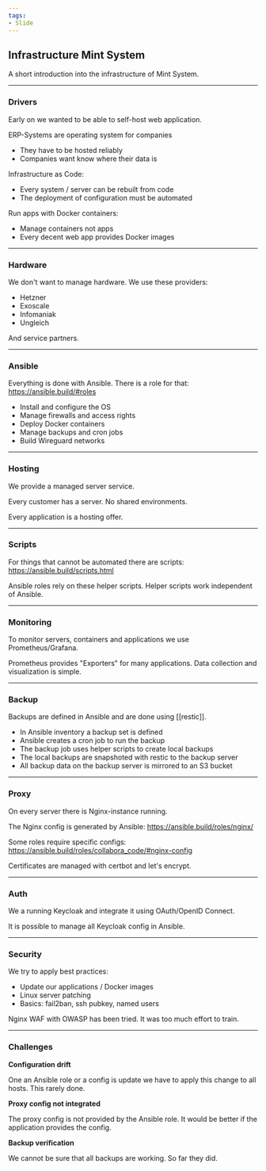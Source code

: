```yaml
---
tags:
- Slide
---
```

## Infrastructure Mint System

A short introduction into the infrastructure of Mint System.

---
### Drivers

Early on we wanted to be able to self-host web application.

ERP-Systems are operating system for companies
* They have to be hosted reliably
* Companies want know where their data is

Infrastructure as Code:
* Every system / server can be rebuilt from code
* The deployment of configuration must be automated

Run apps with Docker containers:
* Manage containers not apps
* Every decent web app provides Docker images

---
### Hardware

We don't want to manage hardware. We use these providers:

* Hetzner
* Exoscale
* Infomaniak
* Ungleich

And service partners.

---
### Ansible

Everything is done with Ansible. There is a role for that: https://ansible.build/#roles

* Install and configure the OS
* Manage firewalls and access rights
* Deploy Docker containers
* Manage backups and cron jobs
* Build Wireguard networks

---

### Hosting

We provide a managed server service.

Every customer has a server. No shared environments.

Every application is a hosting offer.

---
### Scripts

For things that cannot be automated there are scripts: https://ansible.build/scripts.html

Ansible roles rely on these helper scripts. Helper scripts work independent of Ansible.

---
### Monitoring

To monitor servers, containers and applications we use Prometheus/Grafana.

Prometheus provides "Exporters" for many applications. Data collection and visualization is simple.

---
### Backup

Backups are defined in Ansible and are done using [[restic]].

* In Ansible inventory a backup set is defined
* Ansible creates a cron job to run the backup
* The backup job uses helper scripts to create local backups
* The local backups are snapshoted with restic to the backup server
* All backup data on the backup server is mirrored to an S3 bucket

---
### Proxy

On every server there is Nginx-instance running.

The Nginx config is generated by Ansible: https://ansible.build/roles/nginx/

Some roles require specific configs: https://ansible.build/roles/collabora_code/#nginx-config

Certificates are managed with certbot and let's encrypt.

---
### Auth

We a running Keycloak and integrate it using OAuth/OpenID Connect.

It is possible to manage all Keycloak config in Ansible.

---
### Security

We try to apply best practices:

* Update our applications / Docker images
* Linux server patching
* Basics: fail2ban, ssh pubkey, named users

Nginx WAF with OWASP has been tried. It was too much effort to train.

---
### Challenges

**Configuration drift**

One an Ansible role or a config is update we have to apply this change to all hosts. This rarely done.

**Proxy config not integrated**

The proxy config is not provided by the Ansible role. It would be better if the application provides the config.

**Backup verification**

We cannot be sure that all backups are working. So far they did.
